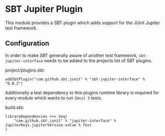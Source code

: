 # SBT Jupiter Plugin

This module provides a SBT plugin which adds support for the JUnit Jupiter test framework.

## Configuration

In order to make SBT generally aware of another test framework, `sbt-jupiter-interface` needs to be added to the projects list of SBT plugins.

project/plugins.sbt:
```
addSbtPlugin("com.github.sbt.junit" % "sbt-jupiter-interface" % "0.8.2")
```

Additionally a test dependency to this plugins runtime library is required for every module which wants to run `JUnit 5` tests.

build.sbt:
```
libraryDependencies ++= Seq(
    "com.github.sbt.junit" % "jupiter-interface" % JupiterKeys.jupiterVersion.value % Test
)
```
